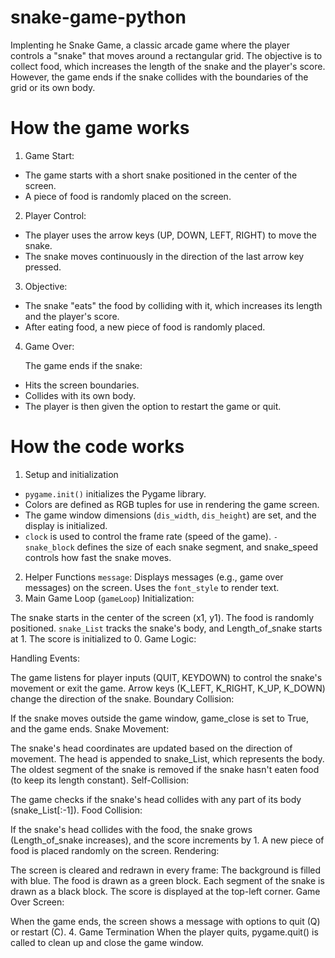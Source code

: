 # snake-game-python
Implenting he Snake Game, a classic arcade game where the player controls a "snake" that moves around a rectangular grid. The objective is to collect food, which increases the length of the snake and the player's score. However, the game ends if the snake collides with the boundaries of the grid or its own body.

# How the game works
1. Game Start:
- The game starts with a short snake positioned in the center of the screen.
- A piece of food is randomly placed on the screen.
2. Player Control:
- The player uses the arrow keys (UP, DOWN, LEFT, RIGHT) to move the snake.
- The snake moves continuously in the direction of the last arrow key pressed.
3. Objective:

- The snake "eats" the food by colliding with it, which increases its length and the player's score.
- After eating food, a new piece of food is randomly placed.
4. Game Over:

    The game ends if the snake:
- Hits the screen boundaries.
- Collides with its own body.
- The player is then given the option to restart the game or quit.

# How the code works
1. Setup and initialization
- `pygame.init()` initializes the Pygame library.
- Colors are defined as RGB tuples for use in rendering the game screen.
- The game window dimensions (`dis_width`, `dis_height`) are set, and the display is initialized.
- `clock` is used to control the frame rate (speed of the game).
`- snake_block` defines the size of each snake segment, and snake_speed controls how fast the snake moves.
2. Helper Functions
`message`: Displays messages (e.g., game over messages) on the screen.
Uses the `font_style` to render text.
3. Main Game Loop (`gameLoop`)
Initialization:

The snake starts in the center of the screen (x1, y1).
The food is randomly positioned.
`snake_List` tracks the snake's body, and Length_of_snake starts at 1.
The score is initialized to 0.
Game Logic:

Handling Events:

The game listens for player inputs (QUIT, KEYDOWN) to control the snake's movement or exit the game.
Arrow keys (K_LEFT, K_RIGHT, K_UP, K_DOWN) change the direction of the snake.
Boundary Collision:

If the snake moves outside the game window, game_close is set to True, and the game ends.
Snake Movement:

The snake's head coordinates are updated based on the direction of movement.
The head is appended to snake_List, which represents the body.
The oldest segment of the snake is removed if the snake hasn't eaten food (to keep its length constant).
Self-Collision:

The game checks if the snake's head collides with any part of its body (snake_List[:-1]).
Food Collision:

If the snake's head collides with the food, the snake grows (Length_of_snake increases), and the score increments by 1.
A new piece of food is placed randomly on the screen.
Rendering:

The screen is cleared and redrawn in every frame:
The background is filled with blue.
The food is drawn as a green block.
Each segment of the snake is drawn as a black block.
The score is displayed at the top-left corner.
Game Over Screen:

When the game ends, the screen shows a message with options to quit (Q) or restart (C).
4. Game Termination
When the player quits, pygame.quit() is called to clean up and close the game window.
